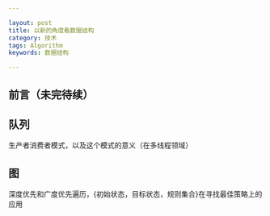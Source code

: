 ```yaml
---

layout: post
title: 以新的角度看数据结构
category: 技术
tags: Algorithm
keywords: 数据结构

---
```



## 前言（未完待续） ##



## 队列

生产者消费者模式，以及这个模式的意义（在多线程领域）

## 图

深度优先和广度优先遍历，{初始状态，目标状态，规则集合}在寻找最佳策略上的应用

